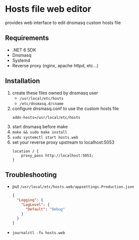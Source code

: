 # Hosts file web editor

provides web interface to edit dnsmasq custom hosts file

## Requirements

* .NET 6 SDK
* Dnsmasq
* Systemd
* Reverse proxy (nginx, apache httpd, etc...)

## Installation

1. create these files owned by dnsmasq user
   * `/usr/local/etc/hosts`
   * `/etc/dnsmasq.d/cname`
2. configure dnsmasq.conf to use the custom hosts file
   ```
   addn-hosts=/usr/local/etc/hosts
   ```
3. start dnsmasq before make
4. `make && sudo make install`
5. `sudo systemctl start hosts.web`
6. set your reverse proxy upstream to localhost:5053
   ```nginx
   location / {
       proxy_pass http://localhost:5053;
   }
   ```

## Troubleshooting

* put `/usr/local/etc/hosts.web/appsettings.Production.json`
   ```json
   {
     "Logging": {
       "LogLevel": {
         "Default": "Debug"
       }
     }
   }
   ```
* `journalctl -fu hosts.web`
